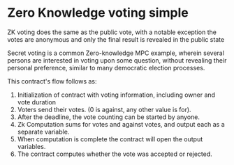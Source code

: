 # Zero Knowledge voting simple

ZK voting does the same as the public vote, with a notable exception the votes are anonymous and only the final result is revealed in the public state

Secret voting is a common Zero-knowledge MPC example, wherein several persons are interested in
voting upon some question, without revealing their personal preference, similar to many
democratic election processes.

This contract's flow follows as:

1. Initialization of contract with voting information, including owner and vote duration
2. Voters send their votes. (0 is against, any other value is for).
3. After the deadline, the vote counting can be started by anyone.
4. Zk Computation sums for votes and against votes, and output each as a separate variable.
5. When computation is complete the contract will open the output variables.
6. The contract computes whether the vote was accepted or rejected.

